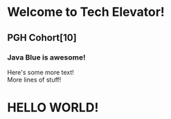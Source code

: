 # Welcome to Tech Elevator!
## PGH Cohort[10]

### Java Blue is awesome!

Here's some more text!  
More lines of stuff!  


# HELLO WORLD!
